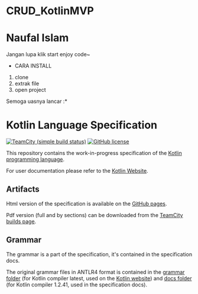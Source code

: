# CRUD_KotlinMVP
# Naufal Islam

Jangan lupa klik start
enjoy code~

- CARA INSTALL
1. clone
2. extrak file
3. open project

Semoga uasnya lancar :*

# Kotlin Language Specification

[![TeamCity (simple build status)](https://img.shields.io/teamcity/https/teamcity.jetbrains.com/e/Kotlin_Spec_DocsMaster.svg?style=flat)](https://teamcity.jetbrains.com/viewType.html?buildTypeId=Kotlin_Spec_DocsMaster&branch_Kotlin_dev=%3Cdefault%3E&tab=buildTypeStatusDiv)
[![GitHub license](https://img.shields.io/badge/license-Apache%20License%202.0-blue.svg?style=flat)](https://www.apache.org/licenses/LICENSE-2.0)

This repository contains the work-in-progress specification of the [Kotlin programming language](https://kotlinlang.org).

For user documentation please refer to the [Kotlin Website](https://kotlinlang.org).

## Artifacts

Html version of the specification is available on the [GitHub pages](https://kotlin.github.io/kotlin-spec/).

Pdf version (full and by sections) can be downloaded from the [TeamCity builds page](https://teamcity.jetbrains.com/viewType.html?buildTypeId=Kotlin_Spec_DocsMaster).

## Grammar

The grammar is a part of the specification, it's contained in the specification docs.

The original grammar files in ANTLR4 format is contained in the [grammar folder](https://github.com/JetBrains/kotlin-spec/tree/master/grammar) (for Kotlin compiler latest, used on the [Kotlin website](http://kotlinlang.org/docs/reference/grammar.html)) and [docs folder](https://github.com/JetBrains/kotlin-spec/tree/master/docs) (for Kotlin compiler 1.2.41, used in the specification docs).
